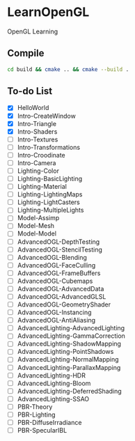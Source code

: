 # LearnOpenGL
OpenGL Learning

## Compile
``` bash
cd build && cmake .. && cmake --build .
```

## To-do List
- [x] HelloWorld
- [x] Intro-CreateWindow
- [x] Intro-Triangle
- [x] Intro-Shaders
- [ ] Intro-Textures
- [ ] Intro-Transformations
- [ ] Intro-Croodinate
- [ ] Intro-Camera
- [ ] Lighting-Color
- [ ] Lighting-BasicLighting
- [ ] Lighting-Material
- [ ] Lighting-LightingMaps
- [ ] Lighting-LightCasters
- [ ] Lighting-MultipleLights
- [ ] Model-Assimp
- [ ] Model-Mesh
- [ ] Model-Model
- [ ] AdvancedOGL-DepthTesting
- [ ] AdvancedOGL-StencilTesting
- [ ] AdvancedOGL-Blending
- [ ] AdvancedOGL-FaceCulling
- [ ] AdvancedOGL-FrameBuffers
- [ ] AdvancedOGL-Cubemaps
- [ ] AdvancedOGL-AdvancedData
- [ ] AdvancedOGL-AdvancedGLSL
- [ ] AdvancedOGL-GeometryShader
- [ ] AdvancedOGL-Instancing
- [ ] AdvancedOGL-AntiAliasing
- [ ] AdvancedLighting-AdvancedLighting
- [ ] AdvancedLighting-GammaCorrection
- [ ] AdvancedLighting-ShadowMapping
- [ ] AdvancedLighting-PointShadows
- [ ] AdvancedLighting-NormalMapping
- [ ] AdvancedLighting-ParallaxMapping
- [ ] AdvancedLighting-HDR
- [ ] AdvancedLighting-Bloom
- [ ] AdvancedLighting-DeferredShading
- [ ] AdvancedLighting-SSAO
- [ ] PBR-Theory
- [ ] PBR-Lighting
- [ ] PBR-DiffuseIrradiance
- [ ] PBR-SpecularIBL